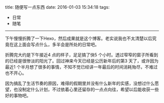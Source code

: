 title: 随便写一点东西
date: 2016-01-03 15:34:18
tags:
  - 日常
  - 随笔
---

下午慢慢折腾了一下Hexo，然后成果就是这个博客。老实说我也不太清楚以后究竟在这上面会写点什么，多半会是所处的日常吧。

折腾完大约是下午接近4 点的样子，足足搞了快5 个小时。透过窄窄的窗子所看到的已经是很惨淡的阳光了。回过神来今天已经是公历新年后的第3 天了，或许因为最近1 个半月想了很多的事情，不知不觉已经讲一年最后的时间消耗殆尽，不难过也不开心。

因为搞乱了生活节奏的原因，难得的假期里并没有什么新年的实感，没想过什么愿望，也没制定什么计划，不过依着心里还留存的一点点向往，希望以后能收获一些好的事物吧。

